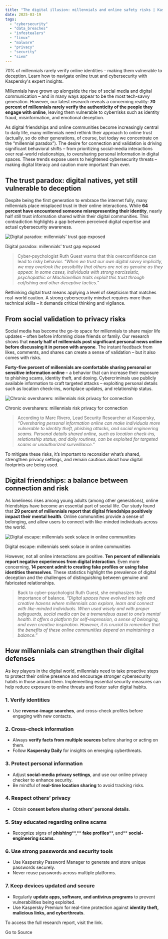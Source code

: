 ```yaml
---
title: "The digital illusion: millennials and online safety risks | Kaspersky official blog"
date: 2025-03-19
tags: 
  - "cybersecurity"
  - "data_breaches"
  - "infostealers"
  - "linux"
  - "malware"
  - "privacy"
  - "security"
  - "siem"
---
```


70% of millennials rarely verify online identities – making them vulnerable to deception. Learn how to navigate online trust and cybersecurity with Kaspersky's expert insights.

Millennials have grown up alongside the rise of social media and digital communication – and in many ways appear to be the most tech-savvy generation. However, our latest research reveals a concerning reality: **70 percent of millennials rarely verify the authenticity of the people they engage with online**, leaving them vulnerable to cyberrisks such as identity fraud, misinformation, and emotional deception.

As digital friendships and online communities become increasingly central to daily life, many millennials need rethink their approach to online trust (actually, so do other generations, of course, but today we concentrate on the “millennial paradox”). The desire for connection and validation is driving significant behavioral shifts – from prioritizing social-media interactions over real-world relationships, to oversharing personal information in digital spaces. These trends expose users to heightened cybersecurity threats – making digital literacy and caution more important than ever.

## The trust paradox: digital natives, yet still vulnerable to deception

Despite being the first generation to embrace the internet fully, many millennials place misplaced trust in their online interactions. While **64 percent have encountered someone misrepresenting their identity**, nearly half still trust information shared within their digital communities. This contradiction highlights a gap between perceived digital expertise and actual cybersecurity awareness.

![Digital paradox: millennials' trust gap exposed](https://media.kasperskydaily.com/wp-content/uploads/sites/92/2025/03/07030916/digital-illusions-1.jpg)

Digital paradox: millennials’ trust gap exposed

> Cyber-psychologist Ruth Guest warns that this overconfidence can lead to risky behavior. _“When we trust our own digital savvy implicitly, we may overlook the possibility that others are not as genuine as they appear. In some cases, individuals with strong narcissistic, psychopathic or Machiavellian traits exploit this trust through catfishing and other deceptive tactics.”_

Rethinking digital trust means applying a level of skepticism that matches real-world caution. A strong cybersecurity mindset requires more than technical skills – it demands critical thinking and vigilance.

## From social validation to privacy risks

Social media has become the go-to space for millennials to share major life updates – often before informing close friends or family. Our research shows that **nearly half of millennials post significant personal news online before discussing it in person with anyone**. The instant feedback from likes, comments, and shares can create a sense of validation – but it also comes with risks.

**Forty-five percent of millennials are comfortable sharing personal or sensitive information online** – a behavior that can increase their exposure to phishing scams, identity theft, and doxing. Cybercriminals use publicly available information to craft targeted attacks – exploiting personal details such as location check-ins, workplace updates, and relationship status.

![Chronic oversharers: millennials risk privacy for connection](https://media.kasperskydaily.com/wp-content/uploads/sites/92/2025/03/07030734/digital-illusions-2.jpg)

Chronic oversharers: millennials risk privacy for connection

> According to Marc Rivero, Lead Security Researcher at Kaspersky, _“Oversharing personal information online can make individuals more vulnerable to identity theft, phishing attacks, and social engineering scams. Personal details shared online, such as location check-ins, relationship status, and daily routines, can be exploited for targeted scams or unauthorized surveillance.”_

To mitigate these risks, it’s important to reconsider what’s shared, strengthen privacy settings, and remain cautious about how digital footprints are being used.

## Digital friendships: a balance between connection and risk

As loneliness rises among young adults (among other generations), online friendships have become an essential part of social life. Our study found that **29 percent of millennials report that digital friendships positively impact their mental health**. Online communities provide a sense of belonging, and allow users to connect with like-minded individuals across the world.

![Digital escape: millennials seek solace in online communities](https://media.kasperskydaily.com/wp-content/uploads/sites/92/2025/03/07030436/digital-illusions-3.jpg)

Digital escape: millennials seek solace in online communities

However, not all online interactions are positive. **Ten percent of millennials report negative experiences from digital interaction**. Even more concerning, **14 percent admit to creating fake profiles or using false identities themselves**. These statistics highlight the prevalence of digital deception and the challenges of distinguishing between genuine and fabricated relationships.

> Back to cyber-psychologist Ruth Guest, she emphasizes the importance of balance. _“Digital spaces have evolved into safe and creative havens where millennials can explore, learn and connect with like-minded individuals. When used wisely and with proper safeguards, social media can be a tremendous asset to one’s mental health. It offers a platform for self-expression, a sense of belonging, and even creative inspiration. However, it is crucial to remember that the benefits of these online communities depend on maintaining a balance.”_

## How millennials can strengthen their digital defenses

As key players in the digital world, millennials need to take proactive steps to protect their online presence and encourage stronger cybersecurity habits in those around them. Implementing essential security measures can help reduce exposure to online threats and foster safer digital habits.

### 1\. Verify identities

- Use **reverse-image searches**, and cross-check profiles before engaging with new contacts.

### 2\. Cross-check information

- Always **verify facts from multiple sources** before sharing or acting on them.
- Follow **Kaspersky Daily** for insights on emerging cyberthreats.

### 3\. Protect personal information

- Adjust **social-media privacy settings**, and use our online privacy checker to enhance security.
- Be mindful of **real-time location sharing** to avoid tracking risks.

### 4\. Respect others’ privacy

- Obtain **consent before sharing** **others’ personal details**.

### 5\. Stay educated regarding online scams

- Recognize signs of **phishing****,** **fake profiles****, and** **social-engineering scams**.

### 6\. Use strong passwords and security tools

- Use Kaspersky Password Manager to generate and store unique passwords securely.
- Never reuse passwords across multiple platforms.

### 7\. Keep devices updated and secure

- Regularly **update apps, software, and antivirus programs** to prevent vulnerabilities being exploited.
- Use Kaspersky Premium for real-time protection against **identity theft, malicious links, and cyberthreats**.

To access the full research report, visit the link.

Go to Source
